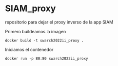 # SIAM_proxy
repositorio para dejar el proxy inverso de la app SIAM

Primero buildeamos la imagen

    docker build -t swarch2022ii_proxy .

Iniciamos el contenedor

    docker run -p 80:80 swarch2022ii_proxy
